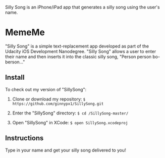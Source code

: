 Silly Song is an iPhone/iPad app that generates a silly song using the user's name.

# MemeMe

"Silly Song" is a simple text-replacement app developed as part of the Udacity iOS Development Nanodegree. "Silly Song" allows a user to enter their name and then inserts it into the classic silly song, "Person person bo-berson..."

## Install

To check out my version of "SillySong":

1. Clone or download my repository:
` $ https://github.com/ginnypx1/SillySong.git `

2. Enter the "SillySong" directory:
` $ cd /SillySong-master/ `

3. Open "SillySong" in XCode:
` $ open SillySong.xcodeproj `

## Instructions

Type in your name and get your silly song delivered to you!

